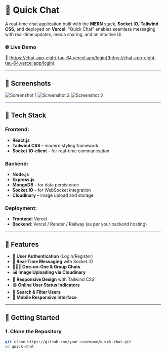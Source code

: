 # 🚀 Quick Chat

A real-time chat application built with the **MERN** stack, **Socket.IO**, **Tailwind CSS**, and deployed on **Vercel**. "Quick Chat" enables seamless messaging with real-time updates, media sharing, and an intuitive UI.

### 🌐 Live Demo

🔗 [https://chat-app-eight-tau-64.vercel.app/login](https://chat-app-eight-tau-64.vercel.app/login)

---

## 📸 Screenshots

![Screenshot 1](https://github.com/user-attachments/assets/8f20804d-241d-4ccf-b657-46a45bb9c857)
![Screenshot 2](https://github.com/user-attachments/assets/55d6e76d-7ba7-4263-8741-33f736092769)
![Screenshot 3](https://github.com/user-attachments/assets/0e0a591f-4463-4b73-a7a1-9d95eb20c85b)

---

## 🧰 Tech Stack

### Frontend:
- **React.js**
- **Tailwind CSS** – modern styling framework
- **Socket.IO-client** – for real-time communication

### Backend:
- **Node.js**
- **Express.js**
- **MongoDB** – for data persistence
- **Socket.IO** – for WebSocket integration
- **Cloudinary** – image upload and storage

### Deployment:
- **Frontend**: Vercel
- **Backend**: Vercel / Render / Railway (as per your backend hosting)

---

## 🔑 Features

- 🔐 **User Authentication** (Login/Register)
- 💬 **Real-Time Messaging** with Socket.IO
- 🧑‍🤝‍🧑 **One-on-One & Group Chats**
- 🖼️ **Image Uploading via Cloudinary**
- 🌙 **Responsive Design** with Tailwind CSS
- 🟢 **Online User Status Indicators**
- 🔎 **Search & Filter Users**
- 📲 **Mobile Responsive Interface**

---

## 🚀 Getting Started

### 1. Clone the Repository

```bash
git clone https://github.com/your-username/quick-chat.git
cd quick-chat

